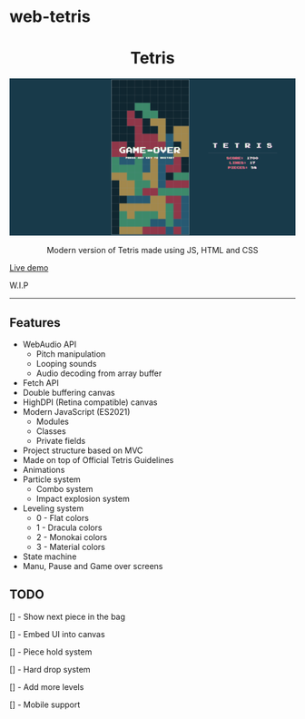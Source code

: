 # web-tetris

<h1 align="center">Tetris</h1>

<p align="center">
  <img src="./.github/images/screenshot01.png"/>
</p>

<p align="center">
    Modern version of Tetris made using JS, HTML and CSS
</p>

[Live demo](https://leandrosq.github.io/web-tetris/src/index.html)

W.I.P

---

## Features
- WebAudio API
  - Pitch manipulation
  - Looping sounds
  - Audio decoding from array buffer
- Fetch API
- Double buffering canvas
- HighDPI (Retina compatible) canvas
- Modern JavaScript (ES2021)
  - Modules
  - Classes
  - Private fields
- Project structure based on MVC
- Made on top of Official Tetris Guidelines
- Animations
- Particle system
  - Combo system
  - Impact explosion system
- Leveling system
  - 0 - Flat colors
  - 1 - Dracula colors
  - 2 - Monokai colors
  - 3 - Material colors
- State machine
- Manu, Pause and Game over screens


## TODO

[] - Show next piece in the bag

[] - Embed UI into canvas

[] - Piece hold system

[] - Hard drop system

[] - Add more levels

[] - Mobile support
